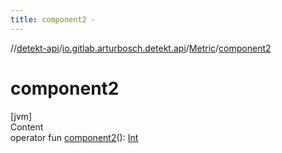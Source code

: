 ```yaml
---
title: component2 -
---
```

//[detekt-api](../../index.md)/[io.gitlab.arturbosch.detekt.api](../index.md)/[Metric](index.md)/[component2](component2.md)



# component2  
[jvm]  
Content  
operator fun [component2](component2.md)(): [Int](https://kotlinlang.org/api/latest/jvm/stdlib/kotlin/-int/index.html)  



